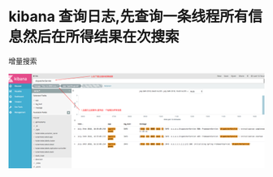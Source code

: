 # kibana 查询日志,先查询一条线程所有信息然后在所得结果在次搜索  

增量搜索

![Snipaste_2018-07-24_16-46-43](image-201807241647/Snipaste_2018-07-24_16-46-43.png)